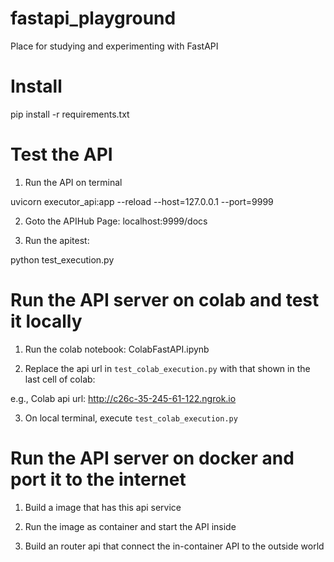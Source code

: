 # fastapi_playground
Place for studying and experimenting with FastAPI

# Install 

pip install -r requirements.txt

# Test the API

1) Run the API on terminal 

uvicorn executor_api:app --reload --host=127.0.0.1 --port=9999

2) Goto the APIHub Page: localhost:9999/docs

3) Run the apitest: 

python test_execution.py

# Run the API server on colab and test it locally 

1) Run the colab notebook: ColabFastAPI.ipynb

2) Replace the api url in `test_colab_execution.py` with that shown in the last cell of colab:

e.g., Colab api url: <http://c26c-35-245-61-122.ngrok.io>

3) On local terminal, execute `test_colab_execution.py`

# Run the API server on docker and port it to the internet

1) Build a image that has this api service 

2) Run the image as container and start the API inside

3) Build an router api that connect the in-container API to the outside world 
